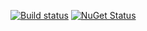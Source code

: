 [![Build status](https://ci.appveyor.com/api/projects/status/al55r7ou2wkx67pj/branch/master?svg=true)](https://ci.appveyor.com/project/nvborisenko/commons-net/branch/master)
[![NuGet Status](http://nugetstatus.com/ReportPortal.Shared.png)](http://nugetstatus.com/packages/ReportPortal.Shared)
